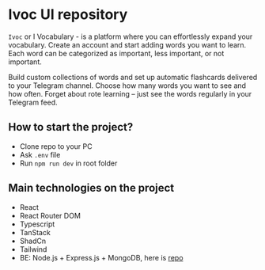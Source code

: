 # Ivoc UI repository

`Ivoc` or I Vocabulary - is a platform where you can effortlessly expand your vocabulary. Create an account and start adding words you want to learn. Each word can be categorized as important, less important, or not important.

Build custom collections of words and set up automatic flashcards delivered to your Telegram channel. Choose how many words you want to see and how often. Forget about rote learning – just see the words regularly in your Telegram feed.


## How to start the project?
- Clone repo to your PC
- Ask `.env` file
- Run `npm run dev` in root folder

## Main technologies on the project 
- React
- React Router DOM
- Typescript
- TanStack
- ShadCn
- Tailwind
- BE: Node.js + Express.js + MongoDB, here is [repo](https://github.com/IgorMysak1/ivoc-api)